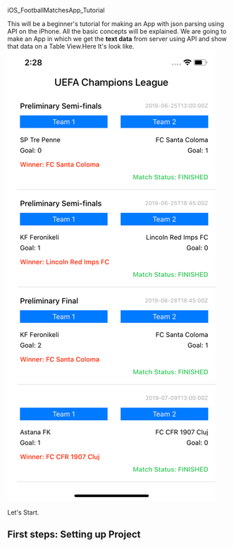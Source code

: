 iOS_FootballMatchesApp_Tutorial

This will be a beginner's tutorial for making an App with json parsing using API on the iPhone. All the basic concepts will be explained. We are going to make an App in which we get the **text data** from server using API and show that data on a Table View.Here It's look like. 
<img src="https://github.com/code-techniq/Project6_iOS_FootballMatchesApp_Doc/blob/master/ScreenShots/1.png">


Let's Start.
## First steps: Setting up Project
